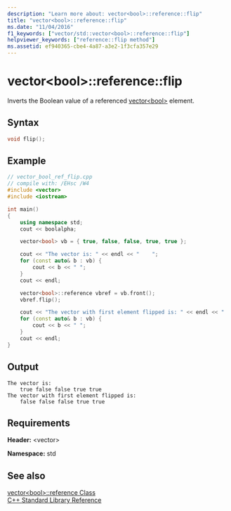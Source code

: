 ```yaml
---
description: "Learn more about: vector<bool>::reference::flip"
title: "vector<bool>::reference::flip"
ms.date: "11/04/2016"
f1_keywords: ["vector/std::vector<bool>::reference::flip"]
helpviewer_keywords: ["reference::flip method"]
ms.assetid: ef940365-cbe4-4a87-a3e2-1f3cfa357e29
---
```

# vector&lt;bool&gt;::reference::flip

Inverts the Boolean value of a referenced [vector\<bool>](../standard-library/vector-bool-class.md) element.

## Syntax

```cpp
void flip();
```

## Example

```cpp
// vector_bool_ref_flip.cpp
// compile with: /EHsc /W4
#include <vector>
#include <iostream>

int main()
{
    using namespace std;
    cout << boolalpha;

    vector<bool> vb = { true, false, false, true, true };

    cout << "The vector is: " << endl << "    ";
    for (const auto& b : vb) {
        cout << b << " ";
    }
    cout << endl;

    vector<bool>::reference vbref = vb.front();
    vbref.flip();

    cout << "The vector with first element flipped is: " << endl << "    ";
    for (const auto& b : vb) {
        cout << b << " ";
    }
    cout << endl;
}
```

## Output

```Output
The vector is:
    true false false true true
The vector with first element flipped is:
    false false false true true
```

## Requirements

**Header:** \<vector>

**Namespace:** std

## See also

[vector\<bool>::reference Class](../standard-library/vector-bool-reference-class.md)\
[C++ Standard Library Reference](../standard-library/cpp-standard-library-reference.md)
